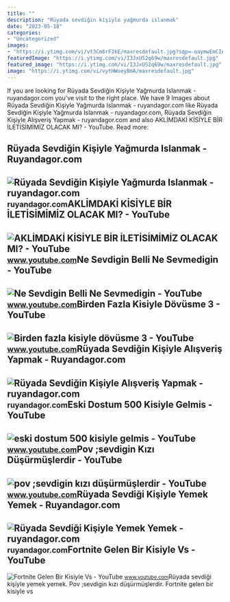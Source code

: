 ```yaml
---
title: ""
description: "Rüyada sevdiğin kişiyle yağmurda islanmak"
date: "2023-05-18"
categories:
- "Uncategorized"
images:
- "https://i.ytimg.com/vi/vt3Cm6rF2kE/maxresdefault.jpg?sqp=-oaymwEmCIAKENAF8quKqQMa8AEB-AH-CYAC0AWKAgwIABABGGUgVShJMA8=&amp;rs=AOn4CLAUlwhLb0Ho0rqLyoXYCbUB1IP6KQ"
featuredImage: "https://i.ytimg.com/vi/I3JxU52q69w/maxresdefault.jpg"
featured_image: "https://i.ytimg.com/vi/I3JxU52q69w/maxresdefault.jpg"
image: "https://i.ytimg.com/vi/vytHWoeyBmA/maxresdefault.jpg"
---
```


If you are looking for Rüyada Sevdiğin Kişiyle Yağmurda Islanmak - ruyandagor.com you've visit to the right place. We have 9 Images about Rüyada Sevdiğin Kişiyle Yağmurda Islanmak - ruyandagor.com like Rüyada Sevdiğin Kişiyle Yağmurda Islanmak - ruyandagor.com, Rüyada Sevdiğin Kişiyle Alışveriş Yapmak - ruyandagor.com and also AKLİMDAKİ KİSİYLE BİR İLETİSİMİMİZ OLACAK MI? - YouTube. Read more:

Rüyada Sevdiğin Kişiyle Yağmurda Islanmak - Ruyandagor.com
----------------------------------------------------------

 ![Rüyada Sevdiğin Kişiyle Yağmurda Islanmak - ruyandagor.com](https://images.ruyandagor.com/2017/04/sevdigin-kisiyle-yagmurda-islanmak-1204.jpg) <small>ruyandagor.com</small>AKLİMDAKİ KİSİYLE BİR İLETİSİMİMİZ OLACAK MI? - YouTube
-------------------------------------------------------

 ![AKLİMDAKİ KİSİYLE BİR İLETİSİMİMİZ OLACAK MI? - YouTube](https://i.ytimg.com/vi/SeM0sWVGvh0/maxresdefault.jpg) <small>www.youtube.com</small>Ne Sevdigin Belli Ne Sevmedigin - YouTube
-----------------------------------------

 ![Ne Sevdigin Belli Ne Sevmedigin - YouTube](https://i.ytimg.com/vi/G0Bq27VqFTY/maxresdefault.jpg) <small>www.youtube.com</small>Birden Fazla Kisiyle Dövüsme 3 - YouTube
----------------------------------------

 ![Birden fazla kisiyle dövüsme 3 - YouTube](https://i.ytimg.com/vi/jeP64ZENcBQ/maxresdefault.jpg?sqp=-oaymwEmCIAKENAF8quKqQMa8AEB-AGUA4AC0AWKAgwIABABGGAgZSgkMA8=&rs=AOn4CLCEx3Hmy716qLL2bKkcygAmHoqwGQ) <small>www.youtube.com</small>Rüyada Sevdiğin Kişiyle Alışveriş Yapmak - Ruyandagor.com
---------------------------------------------------------

 ![Rüyada Sevdiğin Kişiyle Alışveriş Yapmak - ruyandagor.com](https://images.ruyandagor.com/2017/05/sevdigin-kisiyle-alisveris-yapmak-1958.jpg) <small>ruyandagor.com</small>Eski Dostum 500 Kisiyle Gelmis - YouTube
----------------------------------------

 ![eski dostum 500 kisiyle gelmis - YouTube](https://i.ytimg.com/vi/vytHWoeyBmA/maxresdefault.jpg) <small>www.youtube.com</small>Pov ;sevdigin Kızı Düşürmüşlerdir - YouTube
-------------------------------------------

 ![pov ;sevdigin kızı düşürmüşlerdir - YouTube](https://i.ytimg.com/vi/vt3Cm6rF2kE/maxresdefault.jpg?sqp=-oaymwEmCIAKENAF8quKqQMa8AEB-AH-CYAC0AWKAgwIABABGGUgVShJMA8=&rs=AOn4CLAUlwhLb0Ho0rqLyoXYCbUB1IP6KQ) <small>www.youtube.com</small>Rüyada Sevdiği Kişiyle Yemek Yemek - Ruyandagor.com
---------------------------------------------------

 ![Rüyada Sevdiği Kişiyle Yemek Yemek - ruyandagor.com](https://images.ruyandagor.com/2017/04/sevdigin-kisiyle-yemek-yemek-0113.jpg) <small>ruyandagor.com</small>Fortnite Gelen Bir Kisiyle Vs - YouTube
---------------------------------------

 ![Fortnite Gelen Bir Kisiyle Vs - YouTube](https://i.ytimg.com/vi/I3JxU52q69w/maxresdefault.jpg) <small>www.youtube.com</small>Rüyada sevdiği kişiyle yemek yemek. Pov ;sevdigin kızı düşürmüşlerdir. Fortnite gelen bir kisiyle vs
